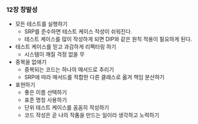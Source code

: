 ### 12장 창발성

- 모든 테스트를 실행하기
    - SRP를 준수하면 테스트 케이스 작성이 쉬워진다.
    - 테스트 케이스를 많이 작성하게 되면 DIP와 같은 원칙 적용이 필요하게 된다.
- 테스트 케이스를 믿고 과감하게 리팩터링 하기
    - 시스템이 깨질 걱정 없을 무
- 중복을 없애기
    - 중복되는 코드는 하나의 매서드로 추리기
    - SRP에 따라 매서드를 적합한 다른 클래스로 옮겨 책임 분산하기
- 표현하기
    - 좋은 이름 선택하기
    - 표준 명칭 사용하기
    - 단위 테스트 케이스를 꼼꼼히 작성하기
    - 코드 작성은 곧 나의 작품을 만드는 일이라 생각하고 노력하기